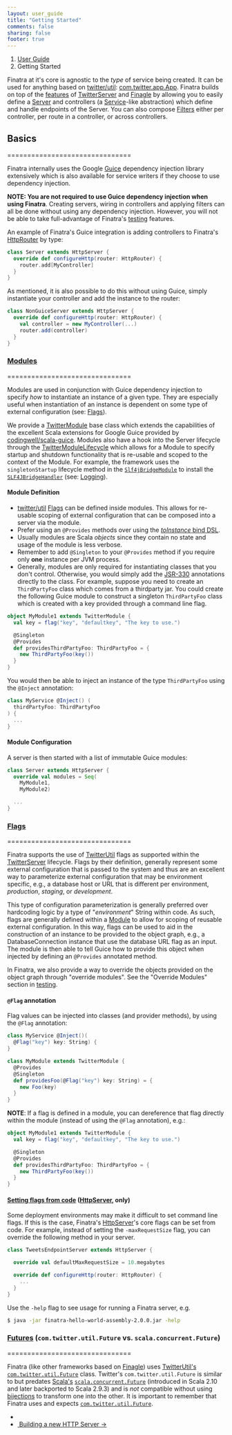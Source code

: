 ```yaml
---
layout: user_guide
title: "Getting Started"
comments: false
sharing: false
footer: true
---
```


<ol class="breadcrumb">
  <li><a href="/finatra/user-guide">User Guide</a></li>
  <li class="active">Getting Started</li>
</ol>

Finatra at it's core is agnostic to the *type* of service being created. It can be used for anything based on [twitter/util](https://github.com/twitter/util): [com.twitter.app.App](https://github.com/twitter/util/blob/develop/util-app/src/main/scala/com/twitter/app/App.scala"). Finatra builds on top of the [features](http://twitter.github.io/twitter-server/Features.html) of [TwitterServer](http://twitter.github.io/twitter-server/) and [Finagle](https://twitter.github.io/finagle) by allowing you to easily define a [Server](http://twitter.github.io/finagle/guide/Servers.html) and controllers (a [Service](http://twitter.github.io/finagle/guide/ServicesAndFilters.html#services)-like abstraction) which define and handle endpoints of the Server. You can also compose [Filters](http://twitter.github.io/finagle/guide/ServicesAndFilters.html#filters) either per controller, per route in a controller, or across controllers.

## Basics
===============================

Finatra internally uses the Google [Guice](https://github.com/google/guice) dependency injection library extensively which is also available for service writers if they choose to use dependency injection.

**NOTE: You are not required to use Guice dependency injection when using Finatra**. Creating servers, wiring in controllers and applying filters can all be done without using any dependency injection. However, you will not be able to take full-advantage of Finatra's [testing](/finatra/user-guide/testing) features.

An example of Finatra's Guice integration is adding controllers to Finatra's [HttpRouter](https://github.com/twitter/finatra/blob/master/http/src/main/scala/com/twitter/finatra/http/routing/HttpRouter.scala) by type:
```scala
class Server extends HttpServer {
  override def configureHttp(router: HttpRouter) {
    router.add[MyController]
  }
}
```
<div></div>

As mentioned, it is also possible to do this without using Guice, simply instantiate your controller and add the instance to the router:
```scala
class NonGuiceServer extends HttpServer {
  override def configureHttp(router: HttpRouter) {
    val controller = new MyController(...)
    router.add(controller)
  }
}
```
<div></div>

### <a name="modules" href="#modules">Modules</a>
===============================

Modules are used in conjunction with Guice dependency injection to specify *how* to instantiate an instance of a given type. They are especially useful when instantiation of an instance is dependent on some type of external configuration (see: [Flags](/finatra/user-guide/getting-started#flags)).

We provide a [TwitterModule](https://github.com/twitter/finatra/blob/master/inject/inject-core/src/main/scala/com/twitter/inject/TwitterModule.scala) base class which extends the capabilities of the excellent Scala extensions for Google Guice provided by [codingwell/scala-guice](https://github.com/codingwell/scala-guice). Modules also have a hook into the Server lifecycle through the [TwitterModuleLifecycle](https://github.com/twitter/finatra/blob/master/inject/inject-core/src/main/scala/com/twitter/inject/TwitterModuleLifecycle.scala) which allows for a Module to specify startup and shutdown functionality that is re-usable and scoped to the context of the Module. For example, the framework uses the `singletonStartup` lifecycle method in the [`Slf4jBridgeModule`](https://github.com/twitter/finatra/blob/master/slf4j/src/main/scala/com/twitter/finatra/logging/modules/Slf4jBridgeModule.scala#L7) to install the [`SLF4JBridgeHandler`](http://www.slf4j.org/api/org/slf4j/bridge/SLF4JBridgeHandler.html) (see: [Logging](/finatra/user-guide/logging)).

#### Module Definition
* [twitter/util](https://github.com/twitter/util) [Flags](#flags) can be defined inside modules. This allows for re-usable scoping of external configuration that can be composed into a server via the module.
* Prefer using an `@Provides` methods over using the [*toInstance* bind DSL](https://github.com/google/guice/wiki/InstanceBindings).
* Usually modules are Scala *objects* since they contain no state and usage of the module is less verbose.
* Remember to add `@Singleton` to your `@Provides` method if you require only **one** instance per JVM process.
* Generally, modules are only required for instantiating classes that you don't control. Otherwise, you would simply add the [JSR-330](https://github.com/google/guice/wiki/JSR330) annotations directly to the class. For example, suppose you need to create an `ThirdPartyFoo` class which comes from a thirdparty jar. You could create the following Guice module to construct a singleton `ThirdPartyFoo` class which is created with a key provided through a command line flag.

```scala
object MyModule1 extends TwitterModule {
  val key = flag("key", "defaultkey", "The key to use.")

  @Singleton
  @Provides
  def providesThirdPartyFoo: ThirdPartyFoo = {
    new ThirdPartyFoo(key())
  }
}
```
<div></div>

You would then be able to inject an instance of the type `ThirdPartyFoo` using the `@Inject` annotation:

```scala
class MyService @Inject() (
  thirdPartyFoo: ThirdPartyFoo
) {
  ...
}
```
<div></div>

#### Module Configuration
A server is then started with a list of immutable Guice modules:
```scala
class Server extends HttpServer {
  override val modules = Seq(
    MyModule1,
    MyModule2)

  ...
}
```
<div></div>

### <a name="flags" href="#flags">Flags</a>
===============================

Finatra supports the use of [TwitterUtil](https://github.com/twitter/util) flags as supported within the [TwitterServer](http://twitter.github.io/twitter-server/Features.html#flags) lifecycle. Flags by their definition, generally represent some external configuration that is passed to the system and thus are an excellent way to parameterize external configuration that may be environment specific, e.g., a database host or URL that is different per environment, *production*, *staging*, or *development*.

This type of configuration parameterization is generally preferred over hardcoding logic by a type of "*environment*" String within code. As such, flags are generally defined within a [Module](#module) to allow for scoping of reusable external configuration. In this way, flags can be used to aid in the construction of an instance to be provided to the object graph, e.g., a DatabaseConnection instance that use the database URL flag as an input. The module is then able to tell Guice how to provide this object when injected by defining an `@Provides` annotated method.

In Finatra, we also provide a way to override the objects provided on the object graph through "override modules". See the "Override Modules" section in [testing](testing#override-modules).

#### `@Flag` annotation
Flag values can be injected into classes (and provider methods), by using the `@Flag` annotation:
```scala
class MyService @Inject()(
  @Flag("key") key: String) {
}

class MyModule extends TwitterModule {
  @Provides
  @Singleton
  def providesFoo(@Flag("key") key: String) = {
    new Foo(key)
  }
}
```
<div></div>

**NOTE**: If a flag is defined in a module, you can dereference that flag directly within the module (instead of using the `@Flag` annotation), e.g.:
```scala
object MyModule1 extends TwitterModule {
  val key = flag("key", "defaultkey", "The key to use.")

  @Singleton
  @Provides
  def providesThirdPartyFoo: ThirdPartyFoo = {
    new ThirdPartyFoo(key())
  }
}
```
<div></div>

#### <a name="setting-flags-from-code" href="#setting-flags-from-code">Setting flags from code</a> ([HttpServer](https://github.com/twitter/finatra/blob/master/http/src/main/scala/com/twitter/finatra/http/internal/server/BaseHttpServer.scala), only)
Some deployment environments may make it difficult to set command line flags. If this is the case, Finatra's [HttpServer](https://github.com/twitter/finatra/blob/master/http/src/main/scala/com/twitter/finatra/http/HttpServer.scala)'s core flags can be set from code.
For example, instead of setting the `-maxRequestSize` flag, you can override the following method in your server.

```scala
class TweetsEndpointServer extends HttpServer {

  override val defaultMaxRequestSize = 10.megabytes

  override def configureHttp(router: HttpRouter) {
    ...
  }
}
```
<div></div>

Use the ```-help``` flag to see usage for running a Finatra server, e.g.

```bash
$ java -jar finatra-hello-world-assembly-2.0.0.jar -help
```

### <a name="futures" href="#futures">Futures</a> (`com.twitter.util.Future` vs. `scala.concurrent.Future`)
===============================

Finatra (like other frameworks based on [Finagle](https://twitter.github.io/finagle)) uses [TwitterUtil's](https://github.com/twitter/util) [`com.twitter.util.Future`](https://github.com/twitter/util/blob/develop/util-core/src/main/scala/com/twitter/util/Future.scala) class. Twitter's `com.twitter.util.Future` is similar to but predates [Scala's](http://docs.scala-lang.org/overviews/core/futures.html) [`scala.concurrent.Future`](http://www.scala-lang.org/api/current/index.html#scala.concurrent.Future) (introduced in Scala 2.10 and later backported to Scala 2.9.3) and is *not* compatible without using [bijections](https://github.com/twitter/bijection) to transform one into the other. It is important to remember that Finatra uses and expects [`com.twitter.util.Future`](https://github.com/twitter/util/blob/develop/util-core/src/main/scala/com/twitter/util/Future.scala).

<nav>
  <ul class="pager">
    <li></li>
    <li class="next"><a href="/finatra/user-guide/build-new-http-server">&nbsp;Building&nbsp;a&nbsp;new&nbsp;HTTP&nbsp;Server&nbsp;<span aria-hidden="true">&rarr;</span></a></li>
  </ul>
</nav>
